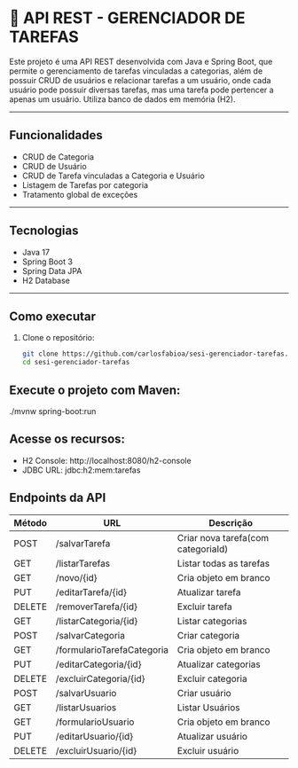 # 📑 API REST - GERENCIADOR DE TAREFAS

Este projeto é uma API REST desenvolvida com Java e Spring Boot, que permite o gerenciamento de tarefas vinculadas a categorias, além de possuir CRUD de usuários e relacionar tarefas a um usuário, onde cada usuário pode possuir diversas tarefas, mas uma tarefa pode pertencer a apenas um usuário. Utiliza banco de dados em memória (H2).

---

## Funcionalidades

- CRUD de Categoria
- CRUD de Usuário
- CRUD de Tarefa vinculadas a Categoria e Usuário
- Listagem de Tarefas por categoria
- Tratamento global de exceções

---

## Tecnologias

- Java 17
- Spring Boot 3
- Spring Data JPA
- H2 Database

---

## Como executar

1. Clone o repositório:
   ```bash
   git clone https://github.com/carlosfabioa/sesi-gerenciador-tarefas.git
   cd sesi-gerenciador-tarefas
   
   
## Execute o projeto com Maven:
   ./mvnw spring-boot:run
   
## Acesse os recursos:
- H2 Console: http://localhost:8080/h2-console
- JDBC URL: jdbc:h2:mem:tarefas
 
 
## Endpoints da API
| Método | URL                        | Descrição                         |
|--------|----------------------------|---------------------------------- |
| POST   | /salvarTarefa              | Criar nova tarefa(com categoriaId)|
| GET    | /listarTarefas             | Listar todas as tarefas           |
| GET    | /novo/{id}                 | Cria objeto em branco             |
| PUT    | /editarTarefa/{id}         | Atualizar tarefa                  |
| DELETE | /removerTarefa/{id}        | Excluir tarefa                    |
| GET    | /listarCategoria/{id}      | Listar categorias                 |
| POST   | /salvarCategoria           | Criar categoria                   |
| GET    | /formularioTarefaCategoria | Cria objeto em branco             |
| PUT    | /editarCategoria/{id}      | Atualizar categorias              |
| DELETE | /excluirCategoria/{id}     | Excluir categoria                 |
| POST   | /salvarUsuario             | Criar usuário                     |
| GET    | /listarUsuarios            | Listar Usuários                   |
| GET    | /formularioUsuario         | Cria objeto em branco             |
| PUT    | /editarUsuario/{id}        | Atualizar usuário                 |
| DELETE | /excluirUsuario/{id}       | Excluir usuário                   |
